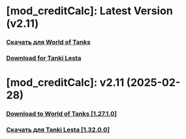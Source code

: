 # [mod_creditCalc]: Latest Version (v2.11)
### [**Скачать для World of Tanks**](https://github.com/spoter/spoter-mods/releases/download/latest/mod_creditCalc.zip)
### [**Download for Tanki Lesta**](https://github.com/spoter/spoter-mods/releases/download/latest/mod_creditCalc_RU.zip)
#
# [mod_creditCalc]: v2.11 (2025-02-28)
### [**Download to World of Tanks [1.27.1.0]**](https://github.com/spoter/spoter-mods/releases/download/v7/mod_creditCalc.zip)
### [**Скачать для Tanki Lesta [1.32.0.0]**](https://github.com/spoter/spoter-mods/releases/download/v7/mod_creditCalc_RU.zip)
#

